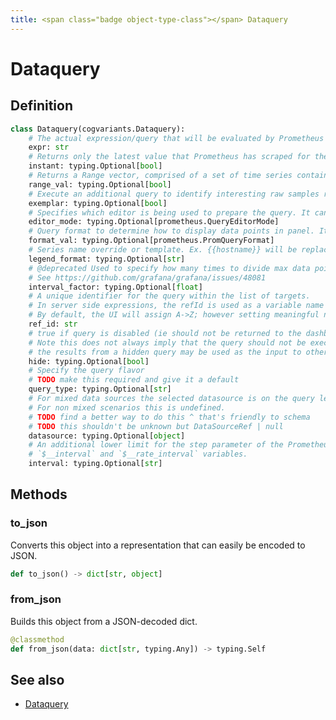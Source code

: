 ```yaml
---
title: <span class="badge object-type-class"></span> Dataquery
---
```

# <span class="badge object-type-class"></span> Dataquery

## Definition

```python
class Dataquery(cogvariants.Dataquery):
    # The actual expression/query that will be evaluated by Prometheus
    expr: str
    # Returns only the latest value that Prometheus has scraped for the requested time series
    instant: typing.Optional[bool]
    # Returns a Range vector, comprised of a set of time series containing a range of data points over time for each time series
    range_val: typing.Optional[bool]
    # Execute an additional query to identify interesting raw samples relevant for the given expr
    exemplar: typing.Optional[bool]
    # Specifies which editor is being used to prepare the query. It can be "code" or "builder"
    editor_mode: typing.Optional[prometheus.QueryEditorMode]
    # Query format to determine how to display data points in panel. It can be "time_series", "table", "heatmap"
    format_val: typing.Optional[prometheus.PromQueryFormat]
    # Series name override or template. Ex. {{hostname}} will be replaced with label value for hostname
    legend_format: typing.Optional[str]
    # @deprecated Used to specify how many times to divide max data points by. We use max data points under query options
    # See https://github.com/grafana/grafana/issues/48081
    interval_factor: typing.Optional[float]
    # A unique identifier for the query within the list of targets.
    # In server side expressions, the refId is used as a variable name to identify results.
    # By default, the UI will assign A->Z; however setting meaningful names may be useful.
    ref_id: str
    # true if query is disabled (ie should not be returned to the dashboard)
    # Note this does not always imply that the query should not be executed since
    # the results from a hidden query may be used as the input to other queries (SSE etc)
    hide: typing.Optional[bool]
    # Specify the query flavor
    # TODO make this required and give it a default
    query_type: typing.Optional[str]
    # For mixed data sources the selected datasource is on the query level.
    # For non mixed scenarios this is undefined.
    # TODO find a better way to do this ^ that's friendly to schema
    # TODO this shouldn't be unknown but DataSourceRef | null
    datasource: typing.Optional[object]
    # An additional lower limit for the step parameter of the Prometheus query and for the
    # `$__interval` and `$__rate_interval` variables.
    interval: typing.Optional[str]
```
## Methods

### <span class="badge object-method"></span> to_json

Converts this object into a representation that can easily be encoded to JSON.

```python
def to_json() -> dict[str, object]
```

### <span class="badge object-method"></span> from_json

Builds this object from a JSON-decoded dict.

```python
@classmethod
def from_json(data: dict[str, typing.Any]) -> typing.Self
```

## See also

 * <span class="badge builder"></span> [Dataquery](./builder-Dataquery.md)
